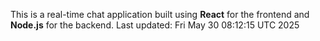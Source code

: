This is a real-time chat application built using **React** for the frontend and **Node.js** for the backend.
Last updated: Fri May 30 08:12:15 UTC 2025
